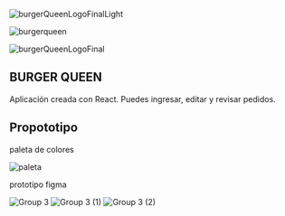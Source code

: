 
![burgerQueenLogoFinalLight](https://user-images.githubusercontent.com/81347919/169677470-fb173254-11df-468a-aea6-c8ff2759149f.png)



![burgerqueen](https://user-images.githubusercontent.com/81347919/169677893-6f96cf43-6ef8-4356-a5f5-64d22a09f248.png)



![burgerQueenLogoFinal](https://user-images.githubusercontent.com/81347919/169677473-5265c645-3476-45c3-9d2c-726774f44551.png)

## BURGER QUEEN

Aplicación creada con React. Puedes ingresar, editar y revisar pedidos.

## Propototipo

paleta de colores


![paleta](https://user-images.githubusercontent.com/81347919/169677715-74be8761-5f84-450b-bb0a-e3cab3ca1ba6.png)

prototipo figma


![Group 3](https://user-images.githubusercontent.com/81347919/169677930-f9b118a6-8e44-460a-88e7-d5c00119fbe2.png)
![Group 3 (1)](https://user-images.githubusercontent.com/81347919/169677937-4425f723-dbcc-4e65-8aa8-ad5751dad9a1.png)
![Group 3 (2)](https://user-images.githubusercontent.com/81347919/169677924-e5f84a1a-0f8a-4383-834d-3c0c45e0b772.png)

